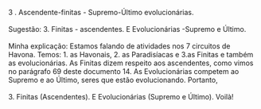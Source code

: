﻿3 . Ascendente-finitas - Supremo-Último evolucionárias.<BR><BR>Sugestão: 3. Finitas - ascendentes. E Evolucionárias -Supremo e Último.<BR><BR>Minha explicação: Estamos falando de atividades nos 7 circuitos de Havona. Temos:  1. as Havonais,  2. as  Paradisíacas e 3.as Finitas e também as evolucionárias.  As Finitas dizem respeito aos ascendentes, como vimos no parágrafo 69 deste documento 14. As Evolucionárias competem ao Supremo e ao Último, seres que estão evolucionando. Portanto,<BR><BR>3. Finitas (Ascendentes). E Evolucionárias (Supremo e Último). Voilà!